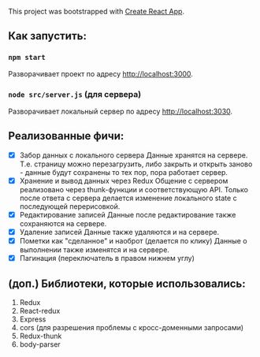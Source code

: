This project was bootstrapped with [Create React App](https://github.com/facebook/create-react-app).

## Как запустить:

### `npm start`

Разворачивает проект по адресу [http://localhost:3000](http://localhost:3000).

### `node src/server.js` (для сервера)

Разворачивает локальный сервер по адресу [http://localhost:3030](http://localhost:3030).

## Реализованные фичи:
- [x] Забор данных с локального сервера
Данные хранятся на сервере. Т.е. страницу можно перезагрузить, либо закрыть и открыть заново - данные будут сохранены то тех пор, пора работает сервер.
- [x] Хранение и вывод данных через Redux
Общение с сервером реализовано через thunk-функции и соответствующую API. Только после ответа с сервера делается изменение локального state с последующей перерисовкой.
- [x] Редактирование записей
Данные после редактирование также сохраняются на сервере.
- [x] Удаление записей
Данные также удаляются и на сервере.
- [x] Пометки как "сделанное" и наоброт (делается по клику)
Данные о выполнении также изменятся и на сервере.
- [x] Пагинация (переключатель в правом нижнем углу)

## (доп.) Библиотеки, которые использовались:
1. Redux
2. React-redux
3. Express
4. cors (для разрешения проблемы с кросс-доменными запросами)
5. Redux-thunk
6. body-parser